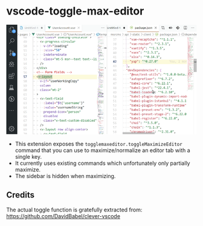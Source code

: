 # vscode-toggle-max-editor

![preview](togglemaxeditor_preview.gif)

- This extension exposes the `togglemaxeditor.toggleMaximizeEditor` command that you can use to maximize/normalize an editor tab with a single key.
- It currently uses existing commands which unfortunately only partially maximize.
- The sidebar is hidden when maximizing.

## Credits

The actual toggle function is gratefully extracted from: https://github.com/DavidBabel/clever-vscode
